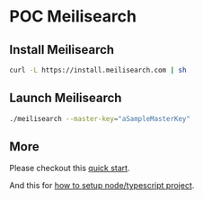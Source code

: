 # POC Meilisearch

## Install Meilisearch

```bash
curl -L https://install.meilisearch.com | sh
```

## Launch Meilisearch
```bash
./meilisearch --master-key="aSampleMasterKey"
```

## More
Please checkout this [quick start](https://www.meilisearch.com/docs/learn/getting_started/quick_start).

And this for [how to setup node/typescript project](https://www.digitalocean.com/community/tutorials/setting-up-a-node-project-with-typescript).